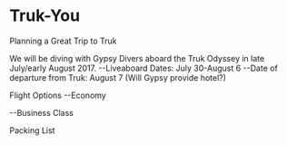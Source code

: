 # Truk-You
Planning a Great Trip to Truk

We will be diving with Gypsy Divers aboard the Truk Odyssey in late July/early August 2017.
--Liveaboard Dates: July 30-August 6
--Date of departure from Truk: August 7 (Will Gypsy provide hotel?)

Flight Options
--Economy

--Business Class

Packing List
